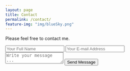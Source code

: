 ```yaml
---
layout: page
title: Contact
permalink: /contact/
feature-img: "img/blueSky.png"
---
```


Please feel free to contact me. 

<form action="https://getsimpleform.com/messages?form_api_token=_98c5da552fce69cbe8d97789a7f34a27" method="post">
  <!-- the redirect_to is optional, the form will redirect to the referrer on submission -->
  <input type='hidden' name='redirect_to' value='http://robbee72.github.io/portfolioKLR' />
  <input type='text' name='name' placeholder='Your Full Name' />
  <input type='email' name='email' placeholder='Your E-mail Address' />
  <textarea name='message' placeholder='Write your message ...'></textarea>
  <input type='submit' value='Send Message' />
</form>